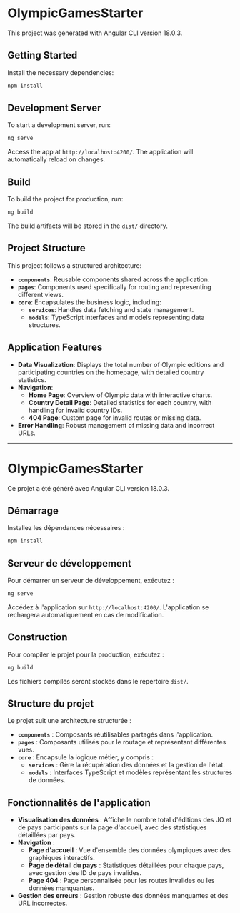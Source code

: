 
# OlympicGamesStarter

This project was generated with Angular CLI version 18.0.3.

## Getting Started

Install the necessary dependencies:

```bash
npm install
```

## Development Server

To start a development server, run:

```bash
ng serve
```

Access the app at `http://localhost:4200/`. The application will automatically reload on changes.

## Build

To build the project for production, run:

```bash
ng build
```

The build artifacts will be stored in the `dist/` directory.

## Project Structure

This project follows a structured architecture:

- **`components`**: Reusable components shared across the application.
- **`pages`**: Components used specifically for routing and representing different views.
- **`core`**: Encapsulates the business logic, including:
  - **`services`**: Handles data fetching and state management.
  - **`models`**: TypeScript interfaces and models representing data structures.

## Application Features

- **Data Visualization**: Displays the total number of Olympic editions and participating countries on the homepage, with detailed country statistics.
- **Navigation**:
  - **Home Page**: Overview of Olympic data with interactive charts.
  - **Country Detail Page**: Detailed statistics for each country, with handling for invalid country IDs.
  - **404 Page**: Custom page for invalid routes or missing data.
- **Error Handling**: Robust management of missing data and incorrect URLs.

---

# OlympicGamesStarter

Ce projet a été généré avec Angular CLI version 18.0.3.

## Démarrage

Installez les dépendances nécessaires :

```bash
npm install
```

## Serveur de développement

Pour démarrer un serveur de développement, exécutez :

```bash
ng serve
```

Accédez à l'application sur `http://localhost:4200/`. L'application se rechargera automatiquement en cas de modification.

## Construction

Pour compiler le projet pour la production, exécutez :

```bash
ng build
```

Les fichiers compilés seront stockés dans le répertoire `dist/`.

## Structure du projet

Le projet suit une architecture structurée :

- **`components`** : Composants réutilisables partagés dans l'application.
- **`pages`** : Composants utilisés pour le routage et représentant différentes vues.
- **`core`** : Encapsule la logique métier, y compris :
  - **`services`** : Gère la récupération des données et la gestion de l'état.
  - **`models`** : Interfaces TypeScript et modèles représentant les structures de données.

## Fonctionnalités de l'application

- **Visualisation des données** : Affiche le nombre total d'éditions des JO et de pays participants sur la page d'accueil, avec des statistiques détaillées par pays.
- **Navigation** :
  - **Page d'accueil** : Vue d'ensemble des données olympiques avec des graphiques interactifs.
  - **Page de détail du pays** : Statistiques détaillées pour chaque pays, avec gestion des ID de pays invalides.
  - **Page 404** : Page personnalisée pour les routes invalides ou les données manquantes.
- **Gestion des erreurs** : Gestion robuste des données manquantes et des URL incorrectes.

